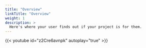 ```yaml
---
title: "Overview"
linkTitle: "Overview"
weight: 1
description: >
  Here's where your user finds out if your project is for them.
---
```


{{< youtube id="z2Cre6avnpk" autoplay="true" >}}
